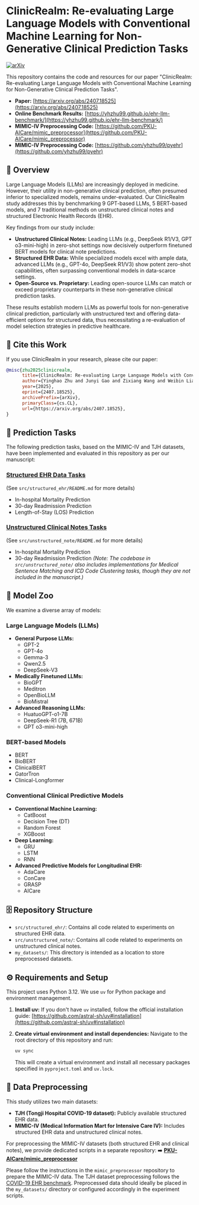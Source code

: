 # ClinicRealm: Re-evaluating Large Language Models with Conventional Machine Learning for Non-Generative Clinical Prediction Tasks

[![arXiv](https://img.shields.io/badge/arXiv-2407.18525-b31b1b.svg)](https://arxiv.org/abs/2407.18525)

This repository contains the code and resources for our paper "ClinicRealm: Re-evaluating Large Language Models with Conventional Machine Learning for Non-Generative Clinical Prediction Tasks".

- **Paper:** [https://arxiv.org/abs/2407.18525](https://arxiv.org/abs/2407.18525)
- **Online Benchmark Results:** [https://yhzhu99.github.io/ehr-llm-benchmark/](https://yhzhu99.github.io/ehr-llm-benchmark/)
- **MIMIC-IV Preprocessing Code:** [https://github.com/PKU-AICare/mimic_preprocessor](https://github.com/PKU-AICare/mimic_preprocessor)
- **MIMIC-IV Preprocessing Code:** [https://github.com/yhzhu99/pyehr](https://github.com/yhzhu99/pyehr)

## 📖 Overview

Large Language Models (LLMs) are increasingly deployed in medicine. However, their utility in non-generative clinical prediction, often presumed inferior to specialized models, remains under-evaluated. Our ClinicRealm study addresses this by benchmarking 9 GPT-based LLMs, 5 BERT-based models, and 7 traditional methods on unstructured clinical notes and structured Electronic Health Records (EHR).

Key findings from our study include:
*   **Unstructured Clinical Notes:** Leading LLMs (e.g., DeepSeek R1/V3, GPT o3-mini-high) in zero-shot settings now decisively outperform finetuned BERT models for clinical note predictions.
*   **Structured EHR Data:** While specialized models excel with ample data, advanced LLMs (e.g., GPT-4o, DeepSeek R1/V3) show potent zero-shot capabilities, often surpassing conventional models in data-scarce settings.
*   **Open-Source vs. Proprietary:** Leading open-source LLMs can match or exceed proprietary counterparts in these non-generative clinical prediction tasks.

These results establish modern LLMs as powerful tools for non-generative clinical prediction, particularly with unstructured text and offering data-efficient options for structured data, thus necessitating a re-evaluation of model selection strategies in predictive healthcare.

## 📝 Cite this Work

If you use ClinicRealm in your research, please cite our paper:

```bibtex
@misc{zhu2025clinicrealm,
      title={ClinicRealm: Re-evaluating Large Language Models with Conventional Machine Learning for Non-Generative Clinical Prediction Tasks}, 
      author={Yinghao Zhu and Junyi Gao and Zixiang Wang and Weibin Liao and Xiaochen Zheng and Lifang Liang and Miguel O. Bernabeu and Yasha Wang and Lequan Yu and Chengwei Pan and Ewen M. Harrison and Liantao Ma},
      year={2025},
      eprint={2407.18525},
      archivePrefix={arXiv},
      primaryClass={cs.CL},
      url={https://arxiv.org/abs/2407.18525}, 
}
```

## 🎯 Prediction Tasks

The following prediction tasks, based on the MIMIC-IV and TJH datasets, have been implemented and evaluated in this repository as per our manuscript:

### [Structured EHR Data Tasks](src/structured_ehr/README.md)
(See `src/structured_ehr/README.md` for more details)
*   In-hospital Mortality Prediction
*   30-day Readmission Prediction
*   Length-of-Stay (LOS) Prediction

### [Unstructured Clinical Notes Tasks](src/unstructured_note/README.md)
(See `src/unstructured_note/README.md` for more details)
*   In-hospital Mortality Prediction
*   30-day Readmission Prediction
*(Note: The codebase in `src/unstructured_note/` also includes implementations for Medical Sentence Matching and ICD Code Clustering tasks, though they are not included in the manuscript.)*

## 🚀 Model Zoo

We examine a diverse array of models:

### Large Language Models (LLMs)
*   **General Purpose LLMs:**
    *   GPT-2
    *   GPT-4o
    *   Gemma-3
    *   Qwen2.5
    *   DeepSeek-V3
*   **Medically Finetuned LLMs:**
    *   BioGPT
    *   Meditron
    *   OpenBioLLM
    *   BioMistral
*   **Advanced Reasoning LLMs:**
    *   HuatuoGPT-o1-7B
    *   DeepSeek-R1 (7B, 671B)
    *   GPT o3-mini-high

### BERT-based Models
*   BERT
*   BioBERT
*   ClinicalBERT
*   GatorTron
*   Clinical-Longformer

### Conventional Clinical Predictive Models
*   **Conventional Machine Learning:**
    *   CatBoost
    *   Decision Tree (DT)
    *   Random Forest
    *   XGBoost
*   **Deep Learning:**
    *   GRU
    *   LSTM
    *   RNN
*   **Advanced Predictive Models for Longitudinal EHR:**
    *   AdaCare
    *   ConCare
    *   GRASP
    *   AICare

## 🗄️ Repository Structure

-   `src/structured_ehr/`: Contains all code related to experiments on structured EHR data.
-   `src/unstructured_note/`: Contains all code related to experiments on unstructured clinical notes.
-   `my_datasets/`: This directory is intended as a location to store preprocessed datasets.

## ⚙️ Requirements and Setup

This project uses Python 3.12. We use `uv` for Python package and environment management.

1.  **Install uv:**
    If you don't have `uv` installed, follow the official installation guide: [https://github.com/astral-sh/uv#installation](https://github.com/astral-sh/uv#installation)

2.  **Create virtual environment and install dependencies:**
    Navigate to the root directory of this repository and run:
    ```bash
    uv sync
    ```
    This will create a virtual environment and install all necessary packages specified in `pyproject.toml` and `uv.lock`.

## 💾 Data Preprocessing

This study utilizes two main datasets:
*   **TJH (Tongji Hospital COVID-19 dataset):** Publicly available structured EHR data.
*   **MIMIC-IV (Medical Information Mart for Intensive Care IV):** Includes structured EHR data and unstructured clinical notes.

For preprocessing the MIMIC-IV datasets (both structured EHR and clinical notes), we provide dedicated scripts in a separate repository:
➡️ [**PKU-AICare/mimic_preprocessor**](https://github.com/PKU-AICare/mimic_preprocessor)

Please follow the instructions in the `mimic_preprocessor` repository to prepare the MIMIC-IV data. The TJH dataset preprocessing follows the [COVID-19 EHR benchmark](https://github.com/yhzhu99/pyehr). Preprocessed data should ideally be placed in the `my_datasets/` directory or configured accordingly in the experiment scripts.
